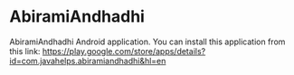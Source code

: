 # AbiramiAndhadhi
AbiramiAndhadhi Android application.
You can install this application from this link:
https://play.google.com/store/apps/details?id=com.javahelps.abiramiandhadhi&hl=en
